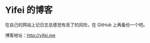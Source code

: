 # Yifei 的博客

<!--
ID: a144e04a-5848-4376-b385-dcf5c010551e
Status: draft
Date: 2020-05-28T14:09:32
Modified: 2020-05-28T14:09:32
wp_id: 894
-->

在自己的网站上记日志总感觉有丢了的风险，在 GitHub 上再备份一个吧。

博客地址：http://yifei.me
